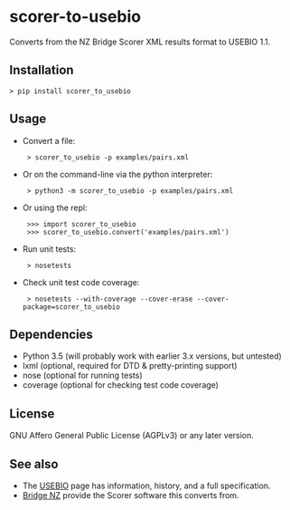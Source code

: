 scorer-to-usebio
================

Converts from the NZ Bridge Scorer XML results format to USEBIO 1.1.

Installation
------------

    > pip install scorer_to_usebio

Usage
-----
 * Convert a file:

        > scorer_to_usebio -p examples/pairs.xml

 * Or on the command-line via the python interpreter:

        > python3 -m scorer_to_usebio -p examples/pairs.xml

 * Or using the repl:

        >>> import scorer_to_usebio
        >>> scorer_to_usebio.convert('examples/pairs.xml')

 * Run unit tests:

        > nosetests

 * Check unit test code coverage:

        > nosetests --with-coverage --cover-erase --cover-package=scorer_to_usebio

Dependencies
------------
 * Python 3.5 (will probably work with earlier 3.x versions, but untested)
 * lxml (optional, required for DTD & pretty-printing support)
 * nose (optional for running tests)
 * coverage (optional for checking test code coverage)

License
-------

GNU Affero General Public License (AGPLv3) or any later version.

See also
--------
 * The [USEBIO](http://www.usebio.org/) page has information, history, and a full specification.
 * [Bridge NZ](http://bridgenz.co.nz/) provide the Scorer software this converts from.
